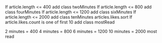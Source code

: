 If article.length <= 400
    add class twoMinutes
If article.length <= 800
    add class fourMinutes
If article.length <= 1200
    add class sixMinutes
If article.length <= 2000
    add class tenMinutes
articles.likes.sort
If article.likes.count is one of first 10
    add class mostRead


2 minutes = 400
4 minutes = 800
6 minutes = 1200
10 minutes = 2000
most read
